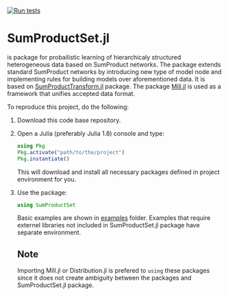 [![Run tests](https://github.com/aicenter/SumProductSet.jl/actions/workflows/ci.yml/badge.svg)](https://github.com/aicenter/SumProductSet.jl/actions/workflows/ci.yml)
# SumProductSet.jl

is package for probailistic learning of hierarchicaly structured heterogeneous data based on SumProduct networks. The package extends standard SumProduct networks by introducing new type of model node and implementing rules for building models over aforementioned data. It is based on [SumProductTransform.jl](https://github.com/pevnak/SumProductTransform.jl) package. The package [Mill.jl](https://github.com/CTUAvastLab/Mill.jl) is used as a framework that unifies accepted data format.



To reproduce this project, do the following:

1. Download this code base repository.
2. Open a Julia (preferably Julia 1.8) console and type:
   ```julia
   using Pkg
   Pkg.activate("path/to/the/project")
   Pkg.instantiate()
   ```
   This will download and install all necessary packages defined in project environment for you.
3. Use the package:
   ``` julia
   using SumProductSet
   
   ```
   
   Basic examples are shown in [examples](https://github.com/aicenter/SumProductSet.jl/tree/dev/examples) folder. Examples that require externel libraries
   not included in SumProductSet.jl package have separate environment.
   
   ## Note
   Importing Mill.jl or Distribution.jl is prefered to `using` these packages since it does not create ambiguity between the packages and SumProductSet.jl
   package.
